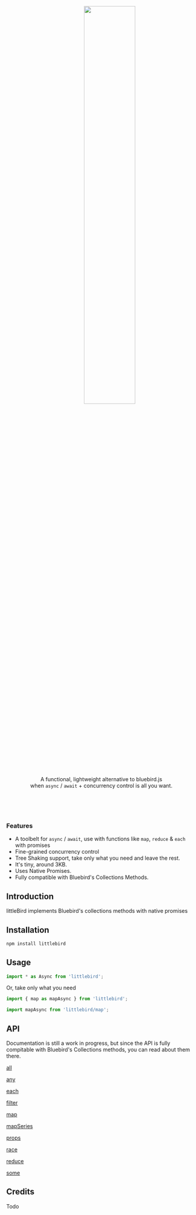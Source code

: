 <br><br>

<div align="center">
<div>
  &nbsp;&nbsp;&nbsp;&nbsp;&nbsp;&nbsp;&nbsp;&nbsp;&nbsp;&nbsp;&nbsp;<img width="52%" src="http://oi63.tinypic.com/206iro8.jpg" />
</div>
  
<p>A functional, lightweight alternative to bluebird.js<br> when <code>async</code> / <code>await</code> + concurrency control is all you want.</p> 
</div>

<br><br><br>


### Features
- A toolbelt for `async` / `await`, use  with functions like `map`, `reduce` & `each` with promises
- Fine-grained concurrency control
- Tree Shaking support, take only what you need and leave the rest.
- It's tiny, around 3KB.
- Uses Native Promises.
- Fully compatible with Bluebird's Collections Methods.



## Introduction
littleBird implements Bluebird's collections methods with native promises


## Installation
```js
npm install littlebird
```

## Usage

```js
import * as Async from 'littlebird';
````

Or, take only what you need

```js
import { map as mapAsync } from 'littlebird';
```
```js
import mapAsync from 'littlebird/map';
```

## API
Documentation is still a work in progress, but since the API is fully compitable with Bluebird's Collections methods, you can read about them there.

[all](http://bluebirdjs.com/docs/api/promise.all.html)

[any](http://bluebirdjs.com/docs/api/promise.any.html)

[each](http://bluebirdjs.com/docs/api/promise.each.html)

[filter](http://bluebirdjs.com/docs/api/promise.filter.html)

[map](http://bluebirdjs.com/docs/api/promise.map.html)

[mapSeries](http://bluebirdjs.com/docs/api/promise.mapSeries.html)

[props](http://bluebirdjs.com/docs/api/promise.props.html)

[race](http://bluebirdjs.com/docs/api/promise.race.html)

[reduce](http://bluebirdjs.com/docs/api/promise.reduce.html)

[some](http://bluebirdjs.com/docs/api/promise.some.html)


## Credits
Todo
